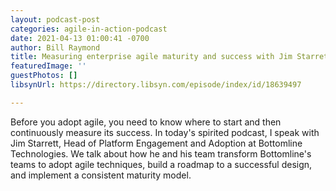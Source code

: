 ```yaml
---
layout: podcast-post
categories: agile-in-action-podcast
date: 2021-04-13 01:00:41 -0700
author: Bill Raymond
title: Measuring enterprise agile maturity and success with Jim Starrett at Bottomline
featuredImage: ''
guestPhotos: []
libsynUrl: https://directory.libsyn.com/episode/index/id/18639497

---
```

Before you adopt agile, you need to know where to start and then continuously measure its success. In today's spirited podcast, I speak with Jim Starrett, Head of Platform Engagement and Adoption at Bottomline Technologies. We talk about how he and his team transform Bottomline's teams to adopt agile techniques, build a roadmap to a successful design, and implement a consistent maturity model.